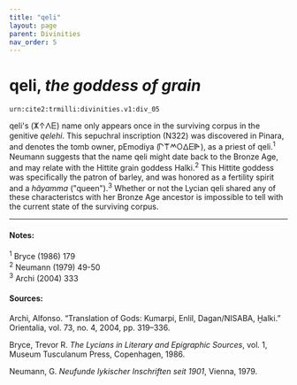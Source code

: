 ```yaml
---
title: "qeli"
layout: page
parent: Divinities
nav_order: 5
---
```


# qeli, *the goddess of grain*


`urn:cite2:trmilli:divinities.v1:div_05`

qeli's (𐊌𐊁𐊍𐊆) name only appears once in the surviving corpus in the genitive *qelehi*. This sepuchral inscription (N322) was discovered in Pinara, and denotes the tomb owner, pEmodiya (𐊓𐊚𐊎𐊒𐊅𐊆𐊊𐊀), as a priest of qeli.<sup>1</sup> Neumann suggests that the name qeli might date back to the Bronze Age, and may relate with the Hittite grain goddess Halki.<sup>2</sup> This Hittite goddess was specifically the patron of barley, and was honored as a fertility spirit and a *hãyamma* ("queen").<sup>3</sup> Whether or not the Lycian qeli shared any of these characteristcs with her Bronze Age ancestor is impossible to tell with the current state of the surviving corpus.   

--------------------

#### Notes:

<sup>1</sup> Bryce (1986) 179<br/>
<sup>2</sup> Neumann (1979) 49-50<br/>
<sup>3</sup> Archi (2004) 333<br/>


#### Sources: 
Archi, Alfonso. “Translation of Gods: Kumarpi, Enlil, Dagan/NISABA, Ḫalki.” Orientalia, vol. 73, no. 4, 2004, pp. 319–336.

Bryce, Trevor R. *The Lycians in Literary and Epigraphic Sources*, vol. 1, Museum Tusculanum Press, Copenhagen, 1986.

Neumann, G. *Neufunde lykischer Inschriften seit 1901*, Vienna, 1979. 

